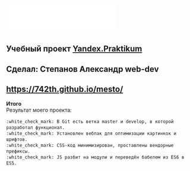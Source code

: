 ![Alt-mesto](./images/logo.svg)
## Учебный проект [Yandex.Praktikum](https://praktikum.yandex.ru/)
## Сделал: Степанов Александр web-dev
## **https://742th.github.io/mesto/**

**Итого**<br>
Результат моего проекта:

    :white_check_mark: В Git есть ветка master и develop, в которой разработал функционал.
    :white_check_mark: Установлен вебпак для оптимизации картинкок и шрифтов.
    :white_check_mark: CSS-код минимизирован, проставлены вендорные префиксы.
    :white_check_mark: JS разбит на модули и переведён бабелем из ES6 в ES5.